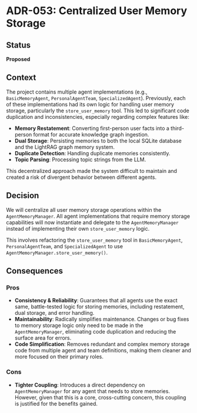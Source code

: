 # ADR-053: Centralized User Memory Storage

## Status

**Proposed**

## Context

The project contains multiple agent implementations (e.g., `BasicMemoryAgent`, `PersonalAgentTeam`, `SpecializedAgent`). Previously, each of these implementations had its own logic for handling user memory storage, particularly the `store_user_memory` tool. This led to significant code duplication and inconsistencies, especially regarding complex features like:

*   **Memory Restatement**: Converting first-person user facts into a third-person format for accurate knowledge graph ingestion.
*   **Dual Storage**: Persisting memories to both the local SQLite database and the LightRAG graph memory system.
*   **Duplicate Detection**: Handling duplicate memories consistently.
*   **Topic Parsing**: Processing topic strings from the LLM.

This decentralized approach made the system difficult to maintain and created a risk of divergent behavior between different agents.

## Decision

We will centralize all user memory storage operations within the `AgentMemoryManager`. All agent implementations that require memory storage capabilities will now instantiate and delegate to the `AgentMemoryManager` instead of implementing their own `store_user_memory` logic.

This involves refactoring the `store_user_memory` tool in `BasicMemoryAgent`, `PersonalAgentTeam`, and `SpecializedAgent` to use `AgentMemoryManager.store_user_memory()`.

## Consequences

### Pros

*   **Consistency & Reliability**: Guarantees that all agents use the exact same, battle-tested logic for storing memories, including restatement, dual storage, and error handling.
*   **Maintainability**: Radically simplifies maintenance. Changes or bug fixes to memory storage logic only need to be made in the `AgentMemoryManager`, eliminating code duplication and reducing the surface area for errors.
*   **Code Simplification**: Removes redundant and complex memory storage code from multiple agent and team definitions, making them cleaner and more focused on their primary roles.

### Cons

*   **Tighter Coupling**: Introduces a direct dependency on `AgentMemoryManager` for any agent that needs to store memories. However, given that this is a core, cross-cutting concern, this coupling is justified for the benefits gained.
